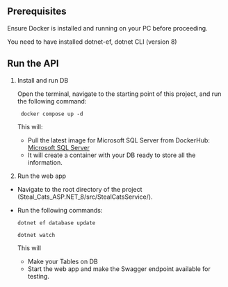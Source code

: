 ## Prerequisites
Ensure Docker is installed and running on your PC before proceeding.

You need to have installed dotnet-ef, dotnet CLI (version 8)


## Run the API
1. Install and run DB 

    Open the terminal, navigate to the starting point of this project, and run the following command:

    ` docker compose up -d`
   
    This will:
     - Pull the latest image for Microsoft SQL Server from DockerHub: [Microsoft SQL Server](https://hub.docker.com/r/microsoft/mssql-server)
     - It will create a container with your DB ready to store all the information.

2. Run the web app 

 - Navigate to the root directory of the project (Steal_Cats_ASP.NET_8/src/StealCatsService/).
 - Run the following commands:
      
     `dotnet ef database update`
   
      
     ` dotnet watch ` 

    
    This will
       
     - Make your Tables on DB
     - Start the web app and make the Swagger endpoint available for testing.
